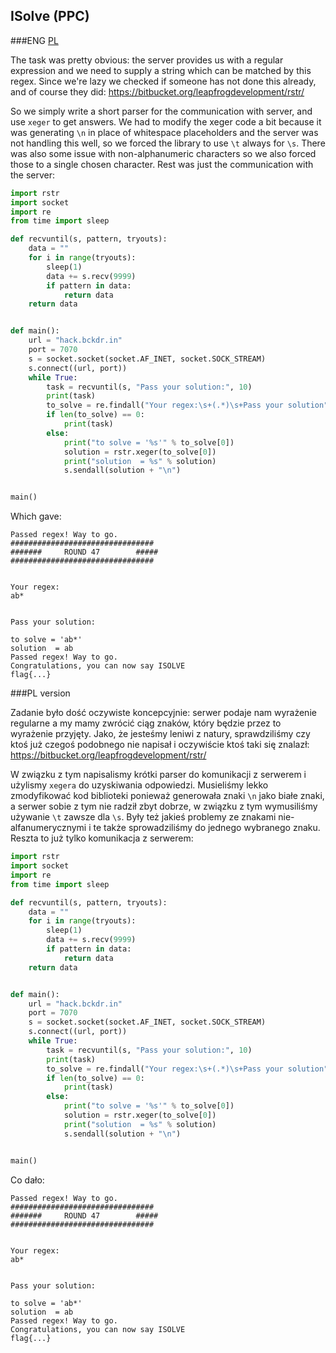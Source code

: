 ## ISolve (PPC)

###ENG
[PL](#pl-version)

The task was pretty obvious: the server provides us with a regular expression and we need to supply a string which can be matched by this regex.
Since we're lazy we checked if someone has not done this already, and of course they did: https://bitbucket.org/leapfrogdevelopment/rstr/

So we simply write a short parser for the communication with server, and use `xeger` to get answers.
We had to modify the xeger code a bit because it was generating `\n` in place of whitespace placeholders and the server was not handling this well, so we forced the library to use `\t` always for `\s`.
There was also some issue with non-alphanumeric characters so we also forced those to a single chosen character.
Rest was just the communication with the server:

```python
import rstr
import socket
import re
from time import sleep

def recvuntil(s, pattern, tryouts):
    data = ""
    for i in range(tryouts):
        sleep(1)
        data += s.recv(9999)
        if pattern in data:
            return data
    return data


def main():
    url = "hack.bckdr.in"
    port = 7070
    s = socket.socket(socket.AF_INET, socket.SOCK_STREAM)
    s.connect((url, port))
    while True:
        task = recvuntil(s, "Pass your solution:", 10)
        print(task)
        to_solve = re.findall("Your regex:\s+(.*)\s+Pass your solution", task)
        if len(to_solve) == 0:
            print(task)
        else:
            print("to solve = '%s'" % to_solve[0])
            solution = rstr.xeger(to_solve[0])
            print("solution  = %s" % solution)
            s.sendall(solution + "\n")


main()
```

Which gave:

```
Passed regex! Way to go.
################################
#######     ROUND 47        #####
################################


Your regex:
ab*


Pass your solution:

to solve = 'ab*'
solution  = ab
Passed regex! Way to go.
Congratulations, you can now say ISOLVE
flag{...}
```

###PL version

Zadanie było dość oczywiste koncepcyjnie: serwer podaje nam wyrażenie regularne a my mamy zwrócić ciąg znaków, który będzie przez to wyrażenie przyjęty.
Jako, że jesteśmy leniwi z natury, sprawdziliśmy czy ktoś już czegoś podobnego nie napisał i oczywiście ktoś taki się znalazł: https://bitbucket.org/leapfrogdevelopment/rstr/

W związku z tym napisalismy krótki parser do komunikacji z serwerem i użylismy `xegera` do uzyskiwania odpowiedzi.
Musieliśmy lekko zmodyfikować kod biblioteki ponieważ generowała znaki `\n` jako białe znaki, a serwer sobie z tym nie radził zbyt dobrze, w związku z tym wymusiliśmy używanie `\t` zawsze dla `\s`.
Były też jakieś problemy ze znakami nie-alfanumerycznymi i te także sprowadziliśmy do jednego wybranego znaku.
Reszta to już tylko komunikacja z serwerem:

```python
import rstr
import socket
import re
from time import sleep

def recvuntil(s, pattern, tryouts):
    data = ""
    for i in range(tryouts):
        sleep(1)
        data += s.recv(9999)
        if pattern in data:
            return data
    return data


def main():
    url = "hack.bckdr.in"
    port = 7070
    s = socket.socket(socket.AF_INET, socket.SOCK_STREAM)
    s.connect((url, port))
    while True:
        task = recvuntil(s, "Pass your solution:", 10)
        print(task)
        to_solve = re.findall("Your regex:\s+(.*)\s+Pass your solution", task)
        if len(to_solve) == 0:
            print(task)
        else:
            print("to solve = '%s'" % to_solve[0])
            solution = rstr.xeger(to_solve[0])
            print("solution  = %s" % solution)
            s.sendall(solution + "\n")


main()
```

Co dało:

```
Passed regex! Way to go.
################################
#######     ROUND 47        #####
################################


Your regex:
ab*


Pass your solution:

to solve = 'ab*'
solution  = ab
Passed regex! Way to go.
Congratulations, you can now say ISOLVE
flag{...}
```